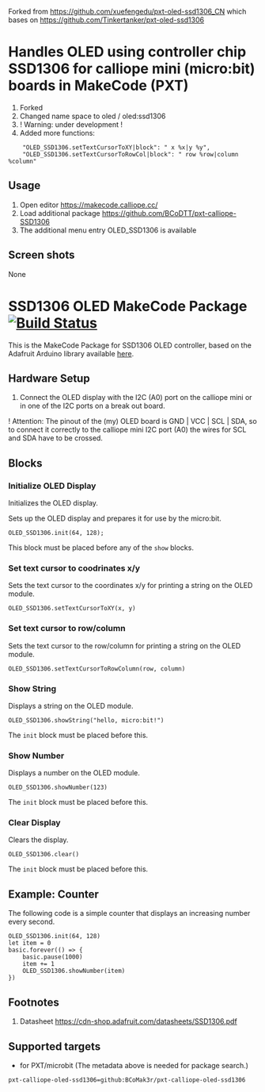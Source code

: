 Forked from https://github.com/xuefengedu/pxt-oled-ssd1306_CN which bases on https://github.com/Tinkertanker/pxt-oled-ssd1306

# Handles OLED using controller chip SSD1306 for calliope mini (micro:bit) boards in MakeCode (PXT)


1. Forked
2. Changed name space to oled / oled:ssd1306
3. ! Warning: under development !
4. Added more functions:
```
    "OLED_SSD1306.setTextCursorToXY|block": " x %x|y %y",
    "OLED_SSD1306.setTextCursorToRowCol|block": " row %row|column %column"
```
 
## Usage

1. Open editor https://makecode.calliope.cc/
2. Load additional package https://github.com/BCoDTT/pxt-calliope-SSD1306
3. The additional menu entry OLED_SSD1306 is available

## Screen shots

None


# SSD1306 OLED MakeCode Package [![Build Status](https://travis-ci.org/Tinkertanker/pxt-oled-ssd1306.svg?branch=master)](https://travis-ci.org/Tinkertanker/pxt-oled-ssd1306)

This is the MakeCode Package for SSD1306 OLED controller, based on the Adafruit Arduino library available [here](https://github.com/adafruit/Adafruit_SSD1306).

## Hardware Setup
1. Connect the OLED display with the I2C (A0) port on the calliope mini or in one of the I2C ports on a break out board.

! Attention: The pinout of the (my) OLED board is GND | VCC | SCL | SDA, so to connect it correctly to the calliope mini I2C port (A0) the wires for SCL and SDA have to be crossed.

## Blocks
### Initialize OLED Display
Initializes the OLED display.

Sets up the OLED display and prepares it for use by the micro:bit.

```sig
OLED_SSD1306.init(64, 128);
```

This block must be placed before any of the ``show`` blocks.


### Set text cursor to coodrinates x/y
Sets the text cursor to the coordinates x/y for printing  a string on the OLED module.

```sig
OLED_SSD1306.setTextCursorToXY(x, y)
```

### Set text cursor to row/column
Sets the text cursor to the row/column for printing  a string on the OLED module.

```sig
OLED_SSD1306.setTextCursorToRowColumn(row, column)
```


### Show String
Displays a string on the OLED module.

```sig
OLED_SSD1306.showString("hello, micro:bit!")
```

The ``init`` block must be placed before this.


### Show Number
Displays a number on the OLED module.

```sig
OLED_SSD1306.showNumber(123)
```

The ``init`` block must be placed before this.


### Clear Display
Clears the display.

```sig
OLED_SSD1306.clear()
```

The ``init`` block must be placed before this.

## Example: Counter
The following code is a simple counter that displays an increasing number every second.

```blocks
OLED_SSD1306.init(64, 128)
let item = 0
basic.forever(() => {
    basic.pause(1000)
    item += 1
    OLED_SSD1306.showNumber(item)
})
```

## Footnotes

1.  Datasheet https://cdn-shop.adafruit.com/datasheets/SSD1306.pdf

## Supported targets

* for PXT/microbit
(The metadata above is needed for package search.)


```package
pxt-calliope-oled-ssd1306=github:BCoMak3r/pxt-calliope-oled-ssd1306
```
